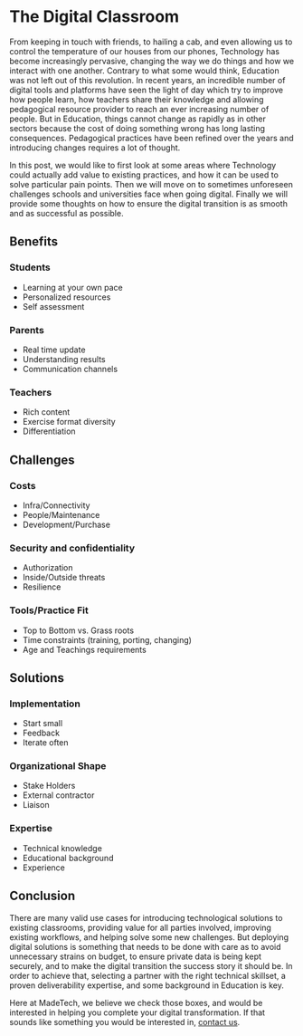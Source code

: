 # The Digital Classroom

From keeping in touch with friends, to hailing a cab, and even allowing us to control the temperature of our houses from our phones, Technology has become increasingly pervasive, changing the way we do things and how we interact with one another. Contrary to what some would think, Education was not left out of this revolution. In recent years, an incredible number of digital tools and platforms have seen the light of day which try to improve how people learn, how teachers share their knowledge and allowing pedagogical resource provider to reach an ever increasing number of people. But in Education, things cannot change as rapidly as in other sectors because the cost of doing something wrong has long lasting consequences. Pedagogical practices have been refined over the years and introducing changes requires a lot of thought.

In this post, we would like to first look at some areas where Technology could actually add value to existing practices, and how it can be used to solve particular pain points. Then we will move on to sometimes unforeseen challenges schools and universities face when going digital. Finally we will provide some thoughts on how to ensure the digital transition is as smooth and as successful as possible.

## Benefits

### Students
- Learning at your own pace
- Personalized resources
- Self assessment

### Parents
- Real time update
- Understanding results
- Communication channels

### Teachers
- Rich content
- Exercise format diversity
- Differentiation

## Challenges

### Costs
- Infra/Connectivity
- People/Maintenance
- Development/Purchase

### Security and confidentiality
- Authorization
- Inside/Outside threats
- Resilience

### Tools/Practice Fit
- Top to Bottom vs. Grass roots
- Time constraints (training, porting, changing)
- Age and Teachings requirements

## Solutions

### Implementation
- Start small
- Feedback
- Iterate often

### Organizational Shape
- Stake Holders
- External contractor
- Liaison

### Expertise
- Technical knowledge
- Educational background
- Experience

## Conclusion

There are many valid use cases for introducing technological solutions to existing classrooms, providing value for all parties involved, improving existing workflows, and helping solve some new challenges. But deploying digital solutions is something that needs to be done with care as to avoid unnecessary strains on budget, to ensure private data is being kept securely, and to make the digital transition the success story it should be. In order to achieve that, selecting a partner with the right technical skillset, a proven deliverability expertise, and some background in Education is key.

Here at MadeTech, we believe we check those boxes, and would be interested in helping you complete your digital transformation. If that sounds like something you would be interested in, [contact us](https://www.madetech.com/contact).
